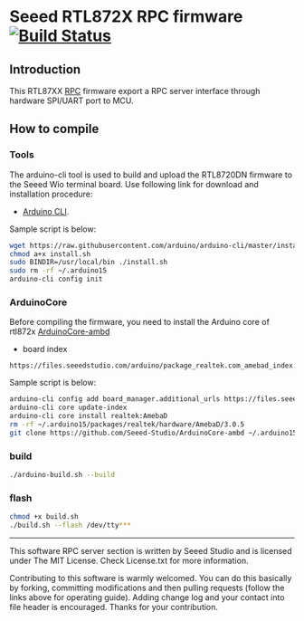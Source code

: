 # Seeed RTL872X RPC firmware  [![Build Status](https://travis-ci.com/Seeed-Studio/seeed-ambd-firmware.svg?branch=master)](https://travis-ci.com/Seeed-Studio/seeed-ambd-firmware)

## Introduction

This RTL87XX [RPC](https://github.com/EmbeddedRPC/eRPC) firmware export a RPC server interface through hardware SPI/UART port to MCU.  

## How to compile 
### Tools 
The arduino-cli tool is used to build and upload the RTL8720DN firmware to the Seeed Wio terminal board. Use following link for download and installation procedure:
* [Arduino CLI](https://arduino.github.io/arduino-cli/installation/).

Sample script is below:
```sh
wget https://raw.githubusercontent.com/arduino/arduino-cli/master/install.sh
chmod a+x install.sh
sudo BINDIR=/usr/local/bin ./install.sh
sudo rm -rf ~/.arduino15
arduino-cli config init
```

### ArduinoCore
Before compiling the firmware, you need to install the Arduino core of rtl872x [ArduinoCore-ambd](https://github.com/Seeed-Studio/ArduinoCore-ambd/)
- board index
```
https://files.seeedstudio.com/arduino/package_realtek.com_amebad_index.json
```

Sample script is below:
```sh
arduino-cli config add board_manager.additional_urls https://files.seeedstudio.com/arduino/package_realtek.com_amebad_index.json
arduino-cli core update-index
arduino-cli core install realtek:AmebaD
rm -rf ~/.arduino15/packages/realtek/hardware/AmebaD/3.0.5
git clone https://github.com/Seeed-Studio/ArduinoCore-ambd ~/.arduino15/packages/realtek/hardware/AmebaD/3.0.5
```

### build
```sh
./arduino-build.sh --build
```

### flash

```sh
chmod +x build.sh
./build.sh --flash /dev/tty***
````

-----
This software RPC server section is written by Seeed Studio
and is licensed under The MIT License. Check License.txt for more information.

Contributing to this software is warmly welcomed. You can do this basically by
forking, committing modifications and then pulling requests (follow the links above
for operating guide). Adding change log and your contact into file header is encouraged.
Thanks for your contribution.

